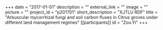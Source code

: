+++
date = "2017-01-01"
description = ""
external_link = ""
image = ""
picture = ""
project_id = "p201701"
short_description = "XJTLU RDF"
title = "Arbuscular mycorrhizal fungi and soil carbon fluxes in Citrus groves under different land management regimes"
[[participants]]
    id = "Zou.Yi"
+++
